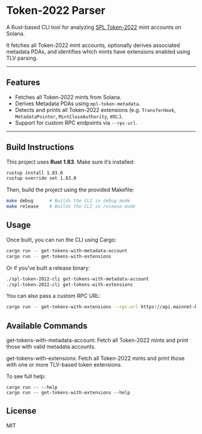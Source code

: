 # Token-2022 Parser

A Rust-based CLI tool for analyzing
[SPL Token-2022](https://github.com/solana-program/token-2022) mint accounts on
Solana.

It fetches all Token-2022 mint accounts, optionally derives associated metadata
PDAs, and identifies which mints have extensions enabled using TLV parsing.

---

## Features

- Fetches all Token-2022 mints from Solana.
- Derives Metadata PDAs using `mpl-token-metadata`.
- Detects and prints all Token-2022 extensions (e.g. `TransferHook`,
  `MetadataPointer`, `MintCloseAuthority`, etc.).
- Support for custom RPC endpoints via `--rpc-url`.

---

## Build Instructions

This project uses **Rust 1.83**. Make sure it’s installed:

```bash
rustup install 1.83.0
rustup override set 1.83.0
```

Then, build the project using the provided Makefile:

```bash
make debug      # Builds the CLI in debug mode
make release    # Builds the CLI in release mode
```

## Usage

Once built, you can run the CLI using Cargo:

```bash
cargo run -- get-tokens-with-metadata-account
cargo run -- get-tokens-with-extensions
```

Or if you've built a release binary:

```bash
./spl-token-2022-cli get-tokens-with-metadata-account
./spl-token-2022-cli get-tokens-with-extensions

```

You can also pass a custom RPC URL:

```bash
cargo run -- get-tokens-with-extensions --rpc-url https://api.mainnet-beta.solana.com

```

## Available Commands

get-tokens-with-metadata-account: Fetch all Token-2022 mints and print those
with valid metadata accounts.

get-tokens-with-extensions: Fetch all Token-2022 mints and print those with one
or more TLV-based token extensions.

To see full help:

```
cargo run -- --help
cargo run -- get-tokens-with-extensions --help
```

## License

MIT

